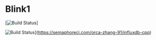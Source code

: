 # Blink1

[![Build Status](https://travis-ci.com/LuMoehlenkamp/Blink1.svg?branch=master)]

![Build Status](https://semaphoreci.com/api/v1/orca-zhang-91/influxdb-cpp/branches/master/shields_badge.svg)](https://semaphoreci.com/orca-zhang-91/influxdb-cpp)
